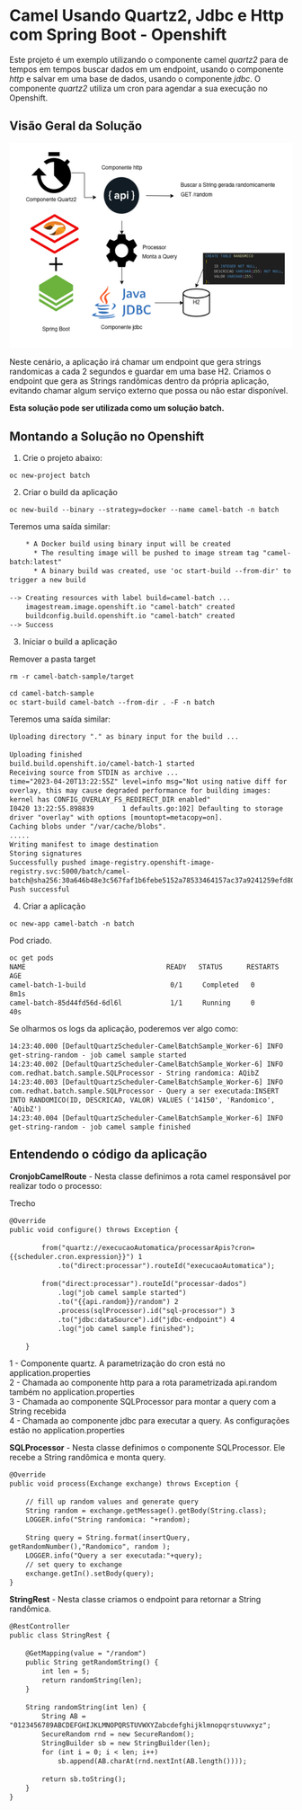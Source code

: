 # Camel Usando Quartz2, Jdbc e Http com Spring Boot - Openshift

Este projeto é um exemplo utilizando o componente camel *quartz2* para de tempos em tempos buscar dados em um endpoint, usando o componente *http* e salvar em uma base de dados, usando o componente *jdbc*. O componente *quartz2* utiliza um cron para agendar a sua execução no Openshift.   

## Visão Geral da Solução
![architecture](./assets/01.png)

Neste cenário, a aplicação irá chamar um endpoint que gera strings randomicas a cada 2 segundos e guardar em uma base H2. Criamos o endpoint que gera as Strings randômicas dentro da própria aplicação, evitando chamar algum serviço externo que possa ou não estar disponível.

**Esta solução pode ser utilizada como um solução batch.**   

## Montando a Solução no Openshift

1. Crie o projeto abaixo:

~~~
oc new-project batch
~~~

2. Criar o build da aplicação
~~~
oc new-build --binary --strategy=docker --name camel-batch -n batch
~~~

Teremos uma saída similar:
~~~
    * A Docker build using binary input will be created
      * The resulting image will be pushed to image stream tag "camel-batch:latest"
      * A binary build was created, use 'oc start-build --from-dir' to trigger a new build

--> Creating resources with label build=camel-batch ...
    imagestream.image.openshift.io "camel-batch" created
    buildconfig.build.openshift.io "camel-batch" created
--> Success
~~~ 

3. Iniciar o build a aplicação

Remover a pasta target
~~~
rm -r camel-batch-sample/target 
~~~

~~~
cd camel-batch-sample
oc start-build camel-batch --from-dir . -F -n batch
~~~

Teremos uma saída similar:

~~~
Uploading directory "." as binary input for the build ...

Uploading finished
build.build.openshift.io/camel-batch-1 started
Receiving source from STDIN as archive ...
time="2023-04-20T13:22:55Z" level=info msg="Not using native diff for overlay, this may cause degraded performance for building images: kernel has CONFIG_OVERLAY_FS_REDIRECT_DIR enabled"
I0420 13:22:55.898839       1 defaults.go:102] Defaulting to storage driver "overlay" with options [mountopt=metacopy=on].
Caching blobs under "/var/cache/blobs".
.....
Writing manifest to image destination
Storing signatures
Successfully pushed image-registry.openshift-image-registry.svc:5000/batch/camel-batch@sha256:30a646b48e3c567faf1b6febe5152a78533464157ac37a9241259efd80359320
Push successful
~~~ 

4. Criar a aplicação
~~~
oc new-app camel-batch -n batch
~~~

Pod criado.
~~~
oc get pods
NAME                                   READY   STATUS      RESTARTS   AGE
camel-batch-1-build                     0/1     Completed   0          8m1s
camel-batch-85d44fd56d-6dl6l            1/1     Running     0          40s
~~~

Se olharmos os logs da aplicação, poderemos ver algo como:
~~~
14:23:40.000 [DefaultQuartzScheduler-CamelBatchSample_Worker-6] INFO get-string-random - job camel sample started
14:23:40.002 [DefaultQuartzScheduler-CamelBatchSample_Worker-6] INFO com.redhat.batch.sample.SQLProcessor - String randomica: AQibZ
14:23:40.003 [DefaultQuartzScheduler-CamelBatchSample_Worker-6] INFO com.redhat.batch.sample.SQLProcessor - Query a ser executada:INSERT INTO RANDOMICO(ID, DESCRICAO, VALOR) VALUES ('14150', 'Randomico', 'AQibZ')
14:23:40.004 [DefaultQuartzScheduler-CamelBatchSample_Worker-6] INFO get-string-random - job camel sample finished
~~~

## Entendendo o código da aplicação

**CronjobCamelRoute** - Nesta classe definimos a rota camel responsável por realizar todo o processo:

Trecho
~~~
@Override
public void configure() throws Exception {
        
        from("quartz://execucaoAutomatica/processarApis?cron={{scheduler.cron.expression}}") 1
            .to("direct:processar").routeId("execucaoAutomatica");
        
        from("direct:processar").routeId("processar-dados")
            .log("job camel sample started")
            .to("{{api.random}}/random") 2
            .process(sqlProcessor).id("sql-processor") 3
            .to("jdbc:dataSource").id("jdbc-endpoint") 4
            .log("job camel sample finished");

    }
~~~

1 - Componente quartz. A parametrização do cron está no application.properties   
2 - Chamada ao componente http para a rota parametrizada api.random também no application.properties   
3 - Chamada ao componente SQLProcessor para montar a query com a String recebida   
4 - Chamada ao componente jdbc para executar a query. As configurações estão no application.properties   

**SQLProcessor** - Nesta classe definimos o componente SQLProcessor. Ele recebe a String randômica e monta query.

~~~
@Override
public void process(Exchange exchange) throws Exception {

    // fill up random values and generate query
    String random = exchange.getMessage().getBody(String.class);
    LOGGER.info("String randomica: "+random);
        
    String query = String.format(insertQuery, getRandomNumber(),"Randomico", random );
    LOGGER.info("Query a ser executada:"+query);
    // set query to exchange
    exchange.getIn().setBody(query);
}
~~~    

**StringRest** - Nesta classe criamos o endpoint para retornar a String randômica.
~~~    
@RestController
public class StringRest {

    @GetMapping(value = "/random")
    public String getRandomString() {
        int len = 5;
        return randomString(len);
    }

    String randomString(int len) {
        String AB = "0123456789ABCDEFGHIJKLMNOPQRSTUVWXYZabcdefghijklmnopqrstuvwxyz";
        SecureRandom rnd = new SecureRandom();
        StringBuilder sb = new StringBuilder(len);
        for (int i = 0; i < len; i++)
            sb.append(AB.charAt(rnd.nextInt(AB.length())));

        return sb.toString();
    }
}
~~~    
